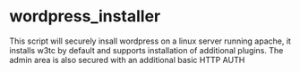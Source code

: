 # wordpress_installer


This script will securely insall wordpress on a linux server running apache, it installs w3tc by default and supports installation of additional plugins. The admin area is also secured with an additional basic HTTP AUTH
